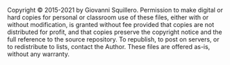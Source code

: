 Copyright © 2015-2021 by Giovanni Squillero. Permission to make digital
or hard copies for personal or classroom use of these files, either with
or without modification, is granted without fee provided that copies
are not distributed for profit, and that copies preserve the copyright
notice and the full reference to the source repository. To republish,
to post on servers, or to redistribute to lists, contact the Author.
These files are offered as-is, without any warranty.
